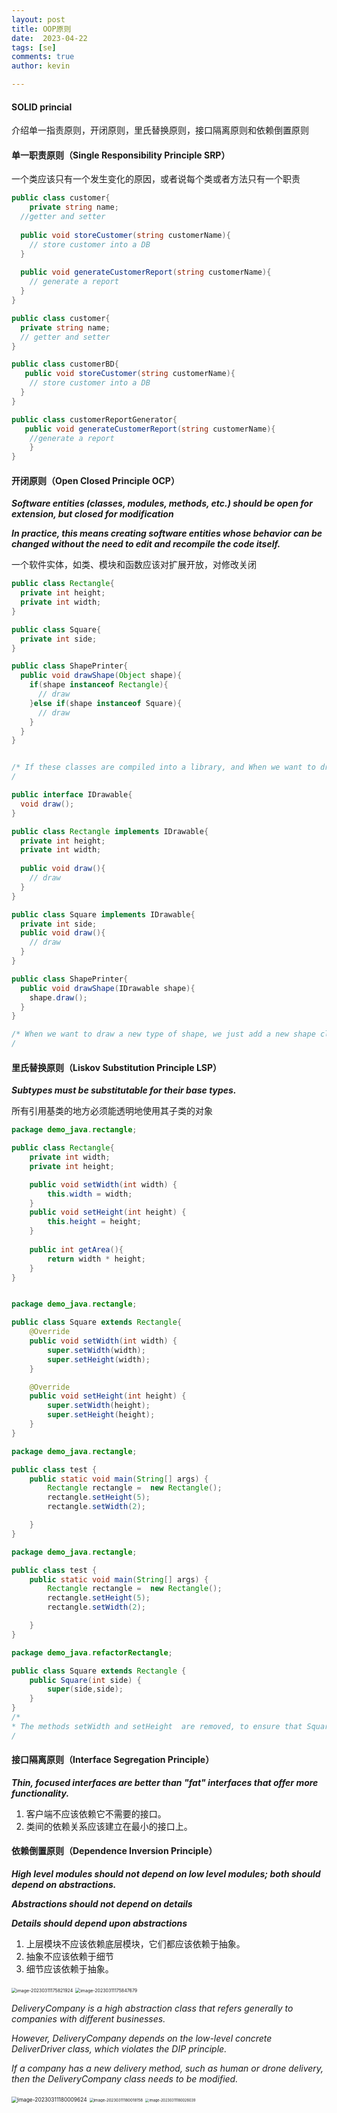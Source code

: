 ```yaml
---
layout: post
title: OOP原则
date:  2023-04-22
tags: [se]
comments: true
author: kevin

---
```




#### SOLID princial

介绍单一指责原则，开闭原则，里氏替换原则，接口隔离原则和依赖倒置原则

<!-- more -->

#### 单一职责原则（Single Responsibility Principle   SRP）

一个类应该只有一个发生变化的原因，或者说每个类或者方法只有一个职责

```c#
public class customer{
	private string name;
  //getter and setter
  
  public void storeCustomer(string customerName){
    // store customer into a DB
  }
  
  public void generateCustomerReport(string customerName){
  	// generate a report
  }
}
```



```c#
public class customer{
  private string name;
  // getter and setter
}

public class customerBD{
   public void storeCustomer(string customerName){
    // store customer into a DB
  }
}

public class customerReportGenerator{
   public void generateCustomerReport(string customerName){
  	//generate a report
	}
}

```



#### 开闭原则（Open Closed Principle OCP）

***Software entities (classes, modules, methods, etc.) should be open for extension, but closed for modification***

***In practice, this means creating software entities whose behavior can be changed without the need to edit and recompile the code itself.***

一个软件实体，如类、模块和函数应该对扩展开放，对修改关闭

```java
public class Rectangle{
  private int height;
  private int width;
}

public class Square{
  private int side;
}

public class ShapePrinter{
  public void drawShape(Object shape){
    if(shape instanceof Rectangle){
      // draw
    }else if(shape instanceof Square){
      // draw
    }
  }
}


/* If these classes are compiled into a library, and When we want to draw a new type of shape, we have to “open”* the library, add a new shape class and then modify the drawShape method in the ShapePrinter class
/
```



```java
public interface IDrawable{
  void draw();
}

public class Rectangle implements IDrawable{
  private int height;
  private int width;
  
  public void draw(){
    // draw
  }
}

public class Square implements IDrawable{
  private int side;
  public void draw(){
    // draw
  }
}

public class ShapePrinter{
  public void drawShape(IDrawable shape){
    shape.draw();
  }
}

/* When we want to draw a new type of shape, we just add a new shape class, and need not to open the complied * * library(keep it close).
/

```



#### 里氏替换原则（Liskov Substitution Principle LSP）

***Subtypes must be substitutable for their base types.***

所有引用基类的地方必须能透明地使用其子类的对象

```java
package demo_java.rectangle;

public class Rectangle{
    private int width;
    private int height;

    public void setWidth(int width) {
        this.width = width;
    }
    public void setHeight(int height) {
        this.height = height;
    }
    
    public int getArea(){
        return width * height;
    }
}


package demo_java.rectangle;

public class Square extends Rectangle{
    @Override
    public void setWidth(int width) {
        super.setWidth(width);
        super.setHeight(width);
    }

    @Override
    public void setHeight(int height) {
        super.setWidth(height);
        super.setHeight(height);
    }
}

package demo_java.rectangle;

public class test {
    public static void main(String[] args) {
        Rectangle rectangle =  new Rectangle();
        rectangle.setHeight(5);
        rectangle.setWidth(2);

    }
}

```

```java
package demo_java.rectangle;

public class test {
    public static void main(String[] args) {
        Rectangle rectangle =  new Rectangle();
        rectangle.setHeight(5);
        rectangle.setWidth(2);

    }
}

package demo_java.refactorRectangle;

public class Square extends Rectangle {
    public Square(int side) {
        super(side,side);
    }    
}
/* 
* The methods setWidth and setHeight  are removed, to ensure that Square has not useless inherited members.
/

```

#### 接口隔离原则（Interface Segregation Principle）

***Thin, focused interfaces are better than "fat" interfaces that offer more functionality.***

1. 客户端不应该依赖它不需要的接口。
2. 类间的依赖关系应该建立在最小的接口上。



#### 依赖倒置原则（Dependence Inversion Principle）

***High level modules should not depend on low level modules; both should depend on abstractions.***

***Abstractions should not depend on details***

***Details should depend upon abstractions***

1. 上层模块不应该依赖底层模块，它们都应该依赖于抽象。
2. 抽象不应该依赖于细节
3. 细节应该依赖于抽象。

<img src="https://raw.githubusercontent.com/Promin3/Promin3.github.io/main/images/image-20230311175821924.png" alt="image-20230311175821924" style="zoom:50%;" />

<img src="./OOP原则/image-20230311175847679.png" alt="image-20230311175847679" style="zoom:50%;" />

*DeliveryCompany is a high abstraction class that refers generally to companies with different businesses.*

*However, DeliveryCompany depends on the low-level concrete DeliverDriver class, which violates the DIP principle.*

*If a company has a new delivery method, such as human or drone delivery, then the DeliveryCompany class needs to be modified.*



<img src="https://raw.githubusercontent.com/Promin3/Promin3.github.io/main/images/image-20230311180009624.png" alt="image-20230311180009624" style="zoom:60%;" />

<img src="https://raw.githubusercontent.com/Promin3/Promin3.github.io/main/images/image-20230311180018158.png" alt="image-20230311180018158" style="zoom:44%;" />

<img src="https://raw.githubusercontent.com/Promin3/Promin3.github.io/main/images/image-20230311180026039.png" alt="image-20230311180026039" style="zoom:40%;" />

